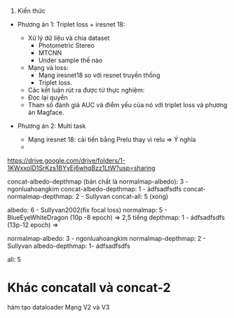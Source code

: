 1. Kiến thức
- Phương án 1: Triplet loss + iresnet 18:
    - Xử lý dữ liệu và chia dataset
        - Photometric Stereo
        - MTCNN
        - Under sample thế nào
    - Mạng và loss:
        - Mạng iresnet18 so với resnet truyền thống
        - Triplet loss.
    - Các kết luận rút ra được từ thực nghiệm:
    - Đọc lại quyển
    - Tham số đánh giá AUC và điểm yếu của nó với triplet loss và phương án Magface.

- Phương án 2: Multi task
    - Mạng iresnet 18: cải tiến bằng Prelu thay vì relu => Ý nghĩa
    - 
https://drive.google.com/drive/folders/1-1KWxxoID1SrKzs1BYvEj6whqBzz1LtW?usp=sharing

concat-albedo-depthmap (bản chất là normalmap-albedo): 3 - ngonluahoangkim
concat-albedo-depthmap: 1 - ádfsadfsdfs
concat-normalmap-depthmap: 2 - Sullyvan
concat-all: 5 (xong)

albedo: 6 - Sullyvan2002(fix focal loss)
normalmap: 5 - BlueEyeWhiteDragon (10p -8 epoch) => 2,5 tiếng
depthmap: 1 - ádfsadfsdfs (13p-12 epoch) => 

normalmap-albedo: 3 - ngonluahoangkim
normalmap-depthmap: 2 - Sullyvan
albedo-depthmap: 1- ádfsadfsdfs

all: 5 

# Khác concatall và concat-2
hàm tạo dataloader
Mạng V2 và V3